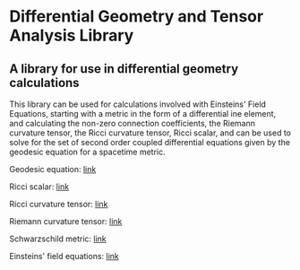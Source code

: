 # Differential Geometry and Tensor Analysis Library
## A library for use in differential geometry calculations

This library can be used for calculations involved with Einsteins' Field Equations, starting with a metric in the form of a differential ine element, and calculating the non-zero connection coefficients, the Riemann curvature tensor, the Ricci curvature tensor, Ricci scalar, and can be used to solve for the set of second order coupled differential equations given by the geodesic equation for a spacetime metric.

Geodesic equation: [link](https://en.wikipedia.org/wiki/Geodesics_in_general_relativity)

Ricci scalar: [link](https://en.wikipedia.org/wiki/Scalar_curvature#:~:text=In%20the%20mathematical%20field%20of,the%20metric%20near%20that%20point.)

Ricci curvature tensor: [link](https://en.wikipedia.org/wiki/Ricci_curvature)

Riemann curvature tensor: [link](https://en.wikipedia.org/wiki/Riemann_curvature_tensor)

Schwarzschild metric: [link](https://en.wikipedia.org/wiki/Schwarzschild_metric)

Einsteins' field equations: [link](https://en.wikipedia.org/wiki/Einstein_field_equations)
